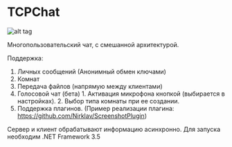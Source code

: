 ﻿TCPChat
=======

![alt tag](https://raw.github.com/Nirklav/TCPChat/master/screen.png)

Многопользовательский чат, с смешанной архитектурой.

Поддержка:
  1. Личных сообщений (Анонимный обмен ключами)
  2. Комнат
  3. Передача файлов (напрямую между клиентами)
  4. Голосовой чат (бета)
    1. Активация микрофона кнопкой (выбирается в настройках).
    2. Выбор типа комнаты при ее создании.
  5. Поддержка плагинов. (Пример реализации плагина: https://github.com/Nirklav/ScreenshotPlugin)
  
Сервер и клиент обрабатывают информацию асинхронно.
Для запуска необходим .NET Framework 3.5
